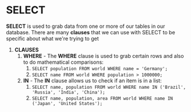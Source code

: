 # SELECT

**SELECT** is used to grab data from one or more of our tables in our database.  There are many **clauses** that we can use with SELECT to be specific about what we're trying to get

1. **CLAUSES**
   1. **WHERE** - The **WHERE** clause is used to grab certain rows and also to do mathematical comparisons:
       1. `SELECT population FROM world WHERE name = 'Germany';`
       2. `SELECT name FROM world WHERE population > 1000000;`
   2. **IN** -  The **IN** clause allows us to check if an item is in a list:
       1. `SELECT name, population FROM world WHERE name IN ('Brazil', 'Russia', 'India', 'China');`
       2. `SELECT name, population, area FROM world WHERE name IN ('Japan', 'United States');`